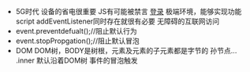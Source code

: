 -   5G时代 设备的省电很重要  JS有可能被禁言
    <a href="/login">登录<a> 极端环境，能够实现功能
    script addEventListener同时存在就很有必要
    无障碍的互联网访问
-   event.preventdefualt();//阻止默认行为
-   event.stopPropgation();//阻止默认冒泡
-   DOM DOM树，BODY是树根，元素及元素的子元素都是字节的 孙节点...
    .inner 默认沿着DOM树 事件的冒泡触发
